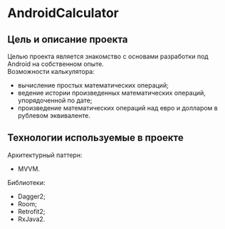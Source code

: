 # AndroidCalculator
## Цель и описание проекта

Целью проекта является знакомство с основами разработки под Android на собственном опыте.  
Возможности калькулятора:  
*  вычисление простых математических операций;
*  ведение истории произведенных математических операций, упорядоченной по дате;
*  произведение математических операций над евро и долларом в рублевом эквиваленте.

## Технологии используемые в проекте

Архитектурный паттерн:
*  MVVM.

Библиотеки:
*  Dagger2;
*  Room;
*  Retrofit2;
*  RxJava2.
